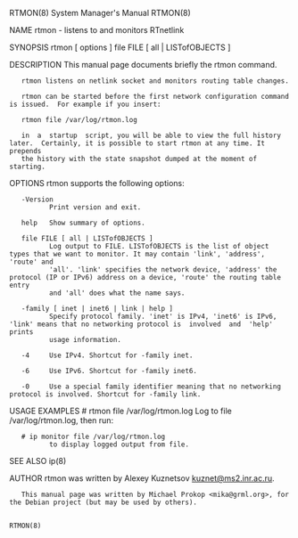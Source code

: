 RTMON(8)                                                      System Manager's Manual                                                     RTMON(8)

NAME
       rtmon - listens to and monitors RTnetlink

SYNOPSIS
       rtmon [ options ] file FILE [ all | LISTofOBJECTS ]

DESCRIPTION
       This manual page documents briefly the rtmon command.

       rtmon listens on netlink socket and monitors routing table changes.

       rtmon can be started before the first network configuration command is issued.  For example if you insert:

       rtmon file /var/log/rtmon.log

       in  a  startup  script, you will be able to view the full history later.  Certainly, it is possible to start rtmon at any time. It prepends
       the history with the state snapshot dumped at the moment of starting.

OPTIONS
       rtmon supports the following options:

       -Version
              Print version and exit.

       help   Show summary of options.

       file FILE [ all | LISTofOBJECTS ]
              Log output to FILE. LISTofOBJECTS is the list of object types that we want to monitor. It may contain 'link', 'address', 'route' and
              'all'. 'link' specifies the network device, 'address' the protocol (IP or IPv6) address on a device, 'route' the routing table entry
              and 'all' does what the name says.

       -family [ inet | inet6 | link | help ]
              Specify protocol family. 'inet' is IPv4, 'inet6' is IPv6, 'link' means that no networking protocol is  involved  and  'help'  prints
              usage information.

       -4     Use IPv4. Shortcut for -family inet.

       -6     Use IPv6. Shortcut for -family inet6.

       -0     Use a special family identifier meaning that no networking protocol is involved. Shortcut for -family link.

USAGE EXAMPLES
       # rtmon file /var/log/rtmon.log
              Log to file /var/log/rtmon.log, then run:

       # ip monitor file /var/log/rtmon.log
              to display logged output from file.

SEE ALSO
       ip(8)

AUTHOR
       rtmon was written by Alexey Kuznetsov <kuznet@ms2.inr.ac.ru>.

       This manual page was written by Michael Prokop <mika@grml.org>, for the Debian project (but may be used by others).

                                                                                                                                          RTMON(8)
